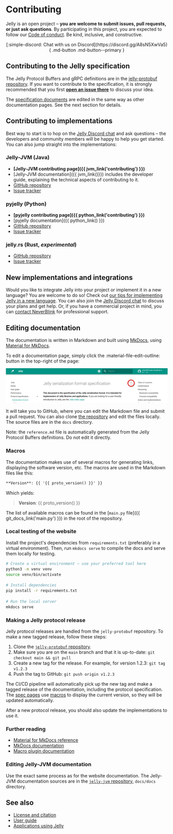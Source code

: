 # Contributing

Jelly is an open project – **you are welcome to submit issues, pull requests, or just ask questions**.
By participating in this project, you are expected to follow our [Code of conduct](./code_of_conduct.md). Be kind, inclusive, and constructive.


<div style="text-align: center" markdown>[:simple-discord: Chat with us on Discord](https://discord.gg/A8sN5XwVa5){ .md-button .md-button--primary }</div>

## Contributing to the Jelly specification

The Jelly Protocol Buffers and gRPC definitions are in the [jelly-protobuf repository](https://github.com/Jelly-RDF/jelly-protobuf). If you want to contribute to the specification, it is strongly recommended that you first **[open an issue there](https://github.com/Jelly-RDF/jelly-protobuf/issues/new/choose)** to discuss your idea.

The [specification documents](../specification/index.md) are edited in the same way as other documentation pages. See the next section for details.

## Contributing to implementations

Best way to start is to hop on the [Jelly Discord chat](https://discord.gg/A8sN5XwVa5) and ask questions – the developers and community members will be happy to help you get started. You can also jump straight into the implementations:

### Jelly-JVM (Java)

- **[Jelly-JVM contributing page]({{ jvm_link('contributing') }})**
- [Jelly-JVM documentation]({{ jvm_link()}}) includes the developer guide, explaining the technical aspects of contributing to it.
- [GitHub repository](https://github.com/Jelly-RDF/jelly-jvm)
- [Issue tracker](https://github.com/Jelly-RDF/jelly-jvm/issues)

### pyjelly (Python)

- **[pyjelly contributing page]({{ python_link('contributing') }})**
- [pyjelly documentation]({{ python_link() }}) 
- [GitHub repository](https://github.com/Jelly-RDF/pyjelly)
- [Issue tracker](https://github.com/Jelly-RDF/pyjelly/issues)

### jelly.rs (Rust, *experimental*)

- [GitHub repository](https://github.com/Jelly-RDF/jelly.rs)
- [Issue tracker](https://github.com/Jelly-RDF/jelly.rs/issues)

## New implementations and integrations

Would you like to integrate Jelly into your project or implement it in a new language? You are welcome to do so! Check out [our tips for implementing Jelly in a new language](../user-guide.md#implementing-jelly). You can also join the [Jelly Discord chat](https://discord.gg/A8sN5XwVa5) to discuss your plans and get help. Or, if you have a commercial project in mind, you can [contact NeverBlink](mailto:piotr@neverblink) for professional support.

## Editing documentation

The documentation is written in Markdown and built using [MkDocs](https://www.mkdocs.org/), using [Material for MkDocs](https://squidfunk.github.io/mkdocs-material/).

To edit a documentation page, simply click the :material-file-edit-outline: button in the top-right of the page:

![Edit this page](../assets/edit_button.png)

It will take you to GitHub, where you can edit the Markdown file and submit a pull request. You can also clone [the repository](https://github.com/Jelly-RDF/jelly-rdf.github.io) and edit the files locally. The source files are in the `docs` directory.

Note: the `reference.md` file is automatically generated from the Jelly Protocol Buffers definitions. Do not edit it directly.

### Macros

The documentation makes use of several macros for generating links, displaying the software version, etc. The macros are used in the Markdown files like this:

```markdown
**Version**: {{ '{{ proto_version() }}' }}
```

Which yields: 

> **Version**: {{ proto_version() }}

The list of available macros can be found in the [`main.py` file]({{ git_docs_link('main.py') }}) in the root of the repository.

### Local testing of the website

Install the project's dependencies from `requirements.txt` (preferably in a virtual environment). Then, run `mkdocs serve` to compile the docs and serve them locally for testing.

```bash
# Create a virtual environment – use your preferred tool here
python3 -m venv venv
source venv/bin/activate

# Install dependencies
pip install -r requirements.txt

# Run the local server
mkdocs serve
```

### Making a Jelly protocol release

Jelly protocol releases are handled from the `jelly-protobuf` repository. To make a new tagged release, follow these steps:

1. Clone the [`jelly-protobuf` repository](https://github.com/Jelly-RDF/jelly-protobuf).
2. Make sure you are on the `main` branch and that it is up-to-date: `git checkout main && git pull`
3. Create a new tag for the release. For example, for version 1.2.3: `git tag v1.2.3`
4. Push the tag to GitHub: `git push origin v1.2.3`

The CI/CD pipeline will automatically pick up the new tag and make a tagged release of the documentation, including the protocol specification. The [spec pages](../specification/index.md) use [macros](#macros) to display the current version, so they will be updated automatically.

After a new protocol release, you should also update the implementations to use it.

### Further reading

- [Material for MkDocs reference](https://squidfunk.github.io/mkdocs-material/reference/)
- [MkDocs documentation](https://www.mkdocs.org/user-guide/writing-your-docs/)
- [Macro plugin documentation](https://mkdocs-macros-plugin.readthedocs.io/en/latest/)

### Editing Jelly-JVM documentation

Use the exact same process as for the website documentation. The Jelly-JVM documentation sources are in the [`jelly-jvm` repository](https://github.com/Jelly-RDF/jelly-jvm), `docs/docs` directory.

## See also

- [License and citation](../licensing/index.md)
- [User guide](../user-guide.md)
- [Applications using Jelly](../use-cases.md)
